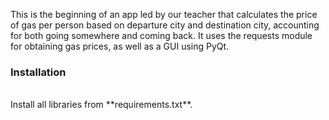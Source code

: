 This is the beginning of an app led by our teacher that calculates the price of gas per person based on departure city and destination city, accounting for both going somewhere and coming back.
It uses the requests module for obtaining gas prices, as well as a GUI using PyQt.

### Installation

<br>
Install all libraries from **requirements.txt**.
